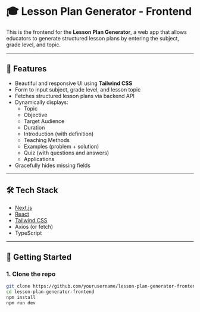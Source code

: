 # 🎓 Lesson Plan Generator - Frontend

This is the frontend for the **Lesson Plan Generator**, a web app that allows educators to generate structured lesson plans by entering the subject, grade level, and topic.

---

## 🌟 Features

- Beautiful and responsive UI using **Tailwind CSS**
- Form to input subject, grade level, and lesson topic
- Fetches structured lesson plans via backend API
- Dynamically displays:
  - Topic
  - Objective
  - Target Audience
  - Duration
  - Introduction (with definition)
  - Teaching Methods
  - Examples (problem + solution)
  - Quiz (with questions and answers)
  - Applications
- Gracefully hides missing fields

---

## 🛠️ Tech Stack

- [Next.js](https://nextjs.org/)
- [React](https://reactjs.org/)
- [Tailwind CSS](https://tailwindcss.com/)
- Axios (or fetch)
- TypeScript

---

## 🚀 Getting Started

### 1. Clone the repo

```bash
git clone https://github.com/yourusername/lesson-plan-generator-frontend.git
cd lesson-plan-generator-frontend
npm install
npm run dev
